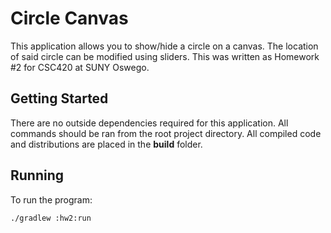 # Circle Canvas

This application allows you to show/hide a circle on a canvas. The location of said circle can be modified using sliders. This was written as Homework #2 for CSC420 at SUNY Oswego.

## Getting Started

There are no outside dependencies required for this application. All commands should be ran from the root project directory. All compiled code and distributions are placed in the **build** folder. 

## Running

To run the program:

```
./gradlew :hw2:run
```
